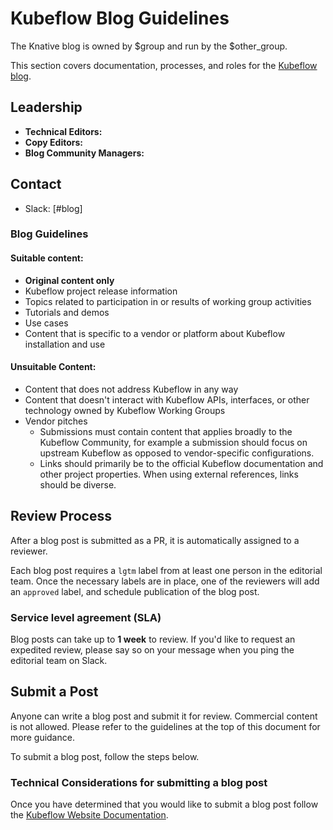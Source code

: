 # Kubeflow Blog Guidelines

The Knative blog is owned by $group and run by the $other_group. 

This section covers documentation, processes, and roles for the [Kubeflow blog](https://blog.kubeflow.org/).

## Leadership

- **Technical Editors:**
- **Copy Editors:** 
- **Blog Community Managers:**

## Contact

- Slack: [#blog]

### Blog Guidelines

#### Suitable content:

- **Original content only**
- Kubeflow project release information
- Topics related to participation in or results of working group activities
- Tutorials and demos
- Use cases
- Content that is specific to a vendor or platform about Kubeflow installation and use

#### Unsuitable Content:
- Content that does not address Kubeflow in any way
- Content that doesn't interact with Kubeflow APIs, interfaces, or other technology owned by Kubeflow Working Groups
- Vendor pitches
  - Submissions must contain content that applies broadly to the Kubeflow Community, for example a submission should focus on upstream Kubeflow as opposed to vendor-specific configurations.
  - Links should primarily be to the official Kubeflow documentation and other project properties. When using external references, links should be diverse.

## Review Process

After a blog post is submitted as a PR, it is automatically assigned to a reviewer.

Each blog post requires a `lgtm` label from at least one person in the editorial team.
Once the necessary labels are in place, one of the reviewers will add an `approved` label, and schedule publication of the blog post.

### Service level agreement (SLA)

Blog posts can take up to **1 week** to review.
If you'd like to request an expedited review, please say so on your message when you ping the editorial team on Slack.

## Submit a Post

Anyone can write a blog post and submit it for review. 
Commercial content is not allowed.
Please refer to the guidelines at the top of this document for more guidance.

To submit a blog post, follow the steps below.

### Technical Considerations for submitting a blog post

Once you have determined that you would like to submit a blog post follow the [Kubeflow Website Documentation](https://github.com/kubeflow/website/).